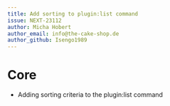 ```yaml
---
title: Add sorting to plugin:list command
issue: NEXT-23112
author: Micha Hobert
author_email: info@the-cake-shop.de
author_github: Isengo1989
---
```

# Core
* Adding sorting criteria to the plugin:list command